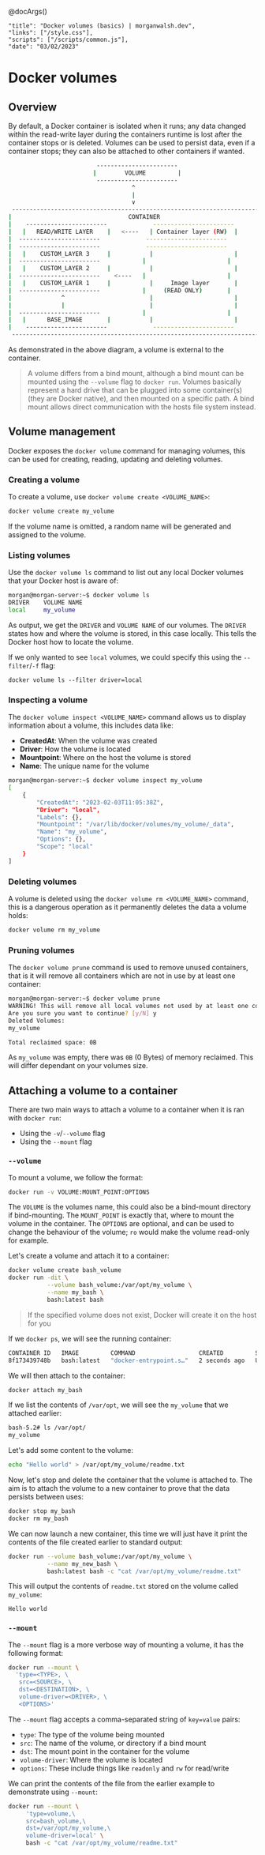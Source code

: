 @docArgs()
```
"title": "Docker volumes (basics) | morganwalsh.dev", 
"links": ["/style.css"],
"scripts": ["/scripts/common.js"],
"date": "03/02/2023"
```

<div class="p-16 w-80 w-md-100 ml-auto mr-auto">
  
# Docker volumes
  
## Overview
  
By default, a Docker container is isolated when it runs; any data changed within the read-write layer during the containers runtime is lost
after the container stops or is deleted. Volumes can be used to persist data, even if a container stops; they can also be attached 
to other containers if wanted.
  
```sh
                         -----------------------             
                        |        VOLUME         |           
                         ----------------------- 
                                   ^
                                   |
                                   ∨
 ------------------------------------------------------------------------
|                                 CONTAINER                              |
|	 -----------------------             -----------------------           |
|	|   READ/WRITE LAYER    |   <----   | Container layer (RW)  |          |
|  -----------------------             -----------------------           |
|  -----------------------             -----------------------           |
|	|    CUSTOM_LAYER 3     |           |                       |          |
|  -----------------------            |                       |          |
|	|    CUSTOM_LAYER 2     |           |                       |          |
|  -----------------------    <----   |                       |          |
|	|    CUSTOM_LAYER 1     |           |     Image layer       |          |
|  -----------------------            |     (READ ONLY)       |          |
|        	   ^                        |                       |          |
|        	   |                        |                       |          |
|  -----------------------            |                       |          |
|	|      BASE_IMAGE       |           |                       |          |
|	 -----------------------             -----------------------           |
 ------------------------------------------------------------------------
```
  
As demonstrated in the above diagram, a volume is external to the container.
  
> A volume differs from a bind mount, although a bind mount can be mounted using the `--volume` flag to `docker run`. Volumes basically represent 
> a hard drive that can be plugged into some container(s) (they are Docker native), and then mounted on a specific path. A bind mount allows direct 
> communication with the hosts file system instead.
  
## Volume management
  
Docker exposes the `docker volume` command for managing volumes, this can be used for creating, reading, updating and deleting volumes.
  
### Creating a volume
  
To create a volume, use `docker volume create <VOLUME_NAME>`:
  
```sh
docker volume create my_volume
```
  
If the volume name is omitted, a random name will be generated and assigned to the volume.
  
### Listing volumes
  
Use the `docker volume ls` command to list out any local Docker volumes that your Docker host is aware of:
  
```sh
morgan@morgan-server:~$ docker volume ls
DRIVER    VOLUME NAME
local     my_volume
```
  
As output, we get the `DRIVER` and `VOLUME NAME` of our volumes. The `DRIVER` states how and where the volume is stored, in this case 
locally. This tells the Docker host how to locate the volume.
  
If we only wanted to see `local` volumes, we could specify this using the `--filter`/`-f` flag:
  
```
docker volume ls --filter driver=local
```
  
### Inspecting a volume
  
The `docker volume inspect <VOLUME_NAME>` command allows us to display information about a volume, this includes data like:
  
- **CreatedAt**: When the volume was created
- **Driver**: How the volume is located
- **Mountpoint**: Where on the host the volume is stored
- **Name**: The unique name for the volume
  
```sh
morgan@morgan-server:~$ docker volume inspect my_volume
[
    {
        "CreatedAt": "2023-02-03T11:05:38Z",
        "Driver": "local",
        "Labels": {},
        "Mountpoint": "/var/lib/docker/volumes/my_volume/_data",
        "Name": "my_volume",
        "Options": {},
        "Scope": "local"
    }
]
```
  
### Deleting volumes
  
A volume is deleted using the `docker volume rm <VOLUME_NAME>` command, this is a dangerous operation as it permanently 
deletes the data a volume holds:
  
```sh
docker volume rm my_volume
```
  
### Pruning volumes
  
The `docker volume prune` command is used to remove unused containers, that is it will remove all containers which are not in 
use by at least one container:
  
```sh
morgan@morgan-server:~$ docker volume prune
WARNING! This will remove all local volumes not used by at least one container.
Are you sure you want to continue? [y/N] y
Deleted Volumes:
my_volume

Total reclaimed space: 0B
```
  
As `my_volume` was empty, there was `0B` (0 Bytes) of memory reclaimed. This will differ dependant on your volumes size.
  
## Attaching a volume to a container
  
There are two main ways to attach a volume to a container when it is ran with `docker run`:
  
- Using the `-v`/`--volume` flag
- Using the `--mount` flag
  
### `--volume`
  
To mount a volume, we follow the format:
  
```sh
docker run -v VOLUME:MOUNT_POINT:OPTIONS
```
  
The `VOLUME` is the volumes name, this could also be a bind-mount directory if bind-mounting. The `MOUNT_POINT` is exactly that, 
where to mount the volume in the container. The `OPTIONS` are optional, and can be used to change the behaviour of the volume; `ro` would make the volume read-only for example.
  
Let's create a volume and attach it to a container:
  
```sh
docker volume create bash_volume
docker run -dit \
           --volume bash_volume:/var/opt/my_volume \
           --name my_bash \
           bash:latest bash
```
  
> If the specified volume does not exist, Docker will create it on the host for you
  
If we `docker ps`, we will see the running container:
  
```sh
CONTAINER ID   IMAGE         COMMAND                  CREATED         STATUS        PORTS     NAMES
8f173439748b   bash:latest   "docker-entrypoint.s…"   2 seconds ago   Up 1 second             my_bash
```
  
We will then attach to the container:
  
```sh
docker attach my_bash
```
  
If we list the contents of `/var/opt`, we will see the `my_volume` that we attached earlier:
  
```sh
bash-5.2# ls /var/opt/
my_volume
```
  
Let's add some content to the volume:
  
```sh
echo "Hello world" > /var/opt/my_volume/readme.txt
```
  
Now, let's stop and delete the container that the volume is attached to. The aim is to attach the volume to a new container to 
prove that the data persists between uses:
  
```sh
docker stop my_bash
docker rm my_bash
```
  
We can now launch a new container, this time we will just have it print the contents of the file created earlier to standard output:
  
```sh
docker run --volume bash_volume:/var/opt/my_volume \
           --name my_new_bash \
           bash:latest bash -c "cat /var/opt/my_volume/readme.txt"
```
  
This will output the contents of `readme.txt` stored on the volume called `my_volume`:
  
```sh
Hello world
```
  
### `--mount`
  
The `--mount` flag is a more verbose way of mounting a volume, it has the following format:
  
```sh
docker run --mount \
  'type=<TYPE>, \
   src=<SOURCE>, \
   dst=<DESTINATION>, \
   volume-driver=<DRIVER>, \
   <OPTIONS>'
```
     
The `--mount` flag accepts a comma-separated string of `key=value` pairs:
     
- `type`: The type of the volume being mounted
- `src`: The name of the volume, or directory if a bind mount
- `dst`: The mount point in the container for the volume
- `volume-driver`: Where the volume is located
- `options`: These include things like `readonly` and `rw` for read/write
  
We can print the contents of the file from the earlier example to demonstrate using `--mount`:
     
```sh
docker run --mount \ 
     'type=volume,\
     src=bash_volume,\
     dst=/var/opt/my_volume,\
     volume-driver=local' \
     bash -c "cat /var/opt/my_volume/readme.txt"
```
     
</div>
